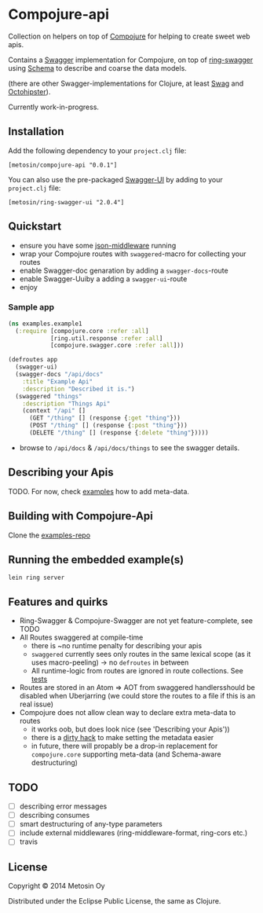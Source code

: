 # Compojure-api

Collection on helpers on top of [Compojure](https://github.com/weavejester/compojure) for helping to create sweet web apis.

Contains a [Swagger](https://github.com/wordnik/swagger-core/wiki) implementation for Compojure, on top of [ring-swagger](https://github.com/metosin/ring-swagger) using [Schema](https://github.com/Prismatic/schema) to describe and coarse the data models.

(there are other Swagger-implementations for Clojure, at least [Swag](https://github.com/narkisr/swag) and [Octohipster](https://github.com/myfreeweb/octohipster)).

Currently work-in-progress.

## Installation

Add the following dependency to your `project.clj` file:

    [metosin/compojure-api "0.0.1"]

You can also use the pre-packaged [Swagger-UI](https://github.com/wordnik/swagger-ui) by adding to your `project.clj` file:

    [metosin/ring-swagger-ui "2.0.4"]

## Quickstart


- ensure you have some [json-middleware](https://github.com/ring-clojure/ring-json) running
- wrap your Compojure routes with `swaggered`-macro for collecting your routes
- enable Swagger-doc genaration by adding a `swagger-docs`-route
- enable Swagger-Uuiby a adding a `swagger-ui`-route
- enjoy

### Sample app

```clojure
(ns examples.example1
  (:require [compojure.core :refer :all]
            [ring.util.response :refer :all]
            [compojure.swagger.core :refer :all]))

(defroutes app
  (swagger-ui)
  (swagger-docs "/api/docs"
    :title "Example Api"
    :description "Described it is.")
  (swaggered "things"
    :description "Things Api"
    (context "/api" []
      (GET "/thing" [] (response {:get "thing"}))
      (POST "/thing" [] (response {:post "thing"}))
      (DELETE "/thing" [] (response {:delete "thing"}))))
```

- browse to ```/api/docs``` & ```/api/docs/things``` to see the swagger details.

## Describing your Apis

TODO. For now, check [examples](https://github.com/metosin/compojure-api/tree/master/src/compojure/api/example) how to add meta-data.

## Building with Compojure-Api

Clone the [examples-repo](https://github.com/metosin/compojure-api-examples)

## Running the embedded example(s)

```lein ring server```

## Features and quirks

- Ring-Swagger & Compojure-Swagger are not yet feature-complete, see TODO
- All Routes swaggered at compile-time
  - there is ~no runtime penalty for describing your apis
  - `swaggered` currently sees only routes in the same lexical scope (as it uses macro-peeling) -> no `defroutes` in between
  - All runtime-logic from routes are ignored in route collections. See [tests](https://github.com/metosin/compojure-api/blob/master/test/compojure/api/swagger_test.clj#L6-L51) 
- Routes are stored in an Atom => AOT from swaggered handlersshould be disabled  when Uberjarring (we could store the routes to a file if this is an real issue)
- Compojure does not allow clean way to declare extra meta-data to routes
  - it works oob, but does look nice (see 'Describing your Apis'))
  - there is a [dirty hack](https://github.com/metosin/compojure-api/blob/master/src/compojure/api/pimp.clj) to make setting the metadata easier
  - in future, there will propably be a drop-in replacement for `compojure.core` supporting meta-data (and Schema-aware destructuring)

## TODO
- [ ] describing error messages
- [ ] describing consumes
- [ ] smart destructuring of any-type parameters
- [ ] include external middlewares (ring-middleware-format, ring-cors etc.)
- [ ] travis

## License

Copyright © 2014 Metosin Oy

Distributed under the Eclipse Public License, the same as Clojure.
